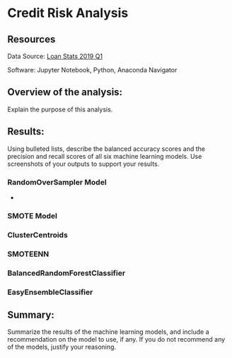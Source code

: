 # Credit Risk Analysis 

## Resources

Data Source: [Loan Stats 2019 Q1](https://github.com/monsecc01/Credit_Risk_Analysis/blob/44a5453f2e05c9d584e759eba15b3a0a1a49089a/LoanStats_2019Q1.zip)

Software: Jupyter Notebook, Python, Anaconda Navigator

## Overview of the analysis: 

Explain the purpose of this analysis.

## Results: 
Using bulleted lists, describe the balanced accuracy scores and the precision and recall scores of all six machine learning models. Use screenshots of your outputs to support your results.

  ### RandomOverSampler Model
  * 

  ### SMOTE Model

  ### ClusterCentroids

  ### SMOTEENN

  ### BalancedRandomForestClassifier

  ### EasyEnsembleClassifier

## Summary: 
Summarize the results of the machine learning models, and include a recommendation on the model to use, if any. If you do not recommend any of the models, justify your reasoning.
